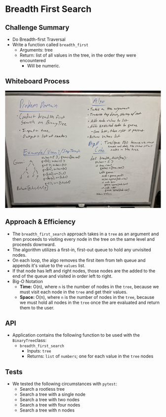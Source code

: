 # Breadth First Search

## Challenge Summary

* Do Breadth-first Traversal
* Write a function called `breadth_first`
  * Arguments: tree
  * Return: list of all values in the tree, in the order they were encountered
    * Will be numeric.

## Whiteboard Process

![Tree Breadth First](./tree_breadth_first_search.jpeg)


## Approach & Efficiency

* The `breadth_first_search` approach takes in a `tree` as an argument and then proceeds to visiting every node in the tree on the same level and proceeds downward.
* The algorithm utilizes a first-in, first-out queue to hold any unvisited nodes.
* On each loop, the algo removes the first item from teh queue and appends it's value to the `values` list.
* If that node has left and right nodes, those nodes are the added to the end of the queue and visited in order left to right.
* Big-O Notation
  * **Time:** O(n), where `n` is the number of nodes in the `tree`, because we must visit each node in the `tree` and get their values.
  * **Space:** O(n), where `n` is the number of nodes in the `tree`, because we must hold all nodes in the `tree` once the are evaluated and return them to the user.

## API

* Application contains the following function to be used with the `BinaryTree`class:
  * `breadth_first_search`
    * Inputs: `tree`
    * Returns: `list` of `numbers`; one for each value in the `tree` nodes

## Tests

* We tested the following circumstances with `pytest`:
  * Search a rootless tree
  * Search a tree with a single node
  * Search a tree with two nodes
  * Search a tree with four nodes
  * Search a tree with n nodes
